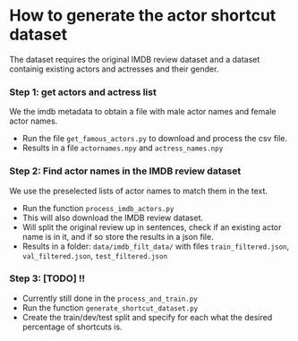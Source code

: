 

# How to generate the actor shortcut dataset


The dataset requires the original IMDB review dataset and a dataset containig existing actors and actresses and their gender.

### Step 1: get actors and actress list
We the imdb metadata to obtain a file with male actor names and female actor names.
- Run the file `get_famous_actors.py` to download and process the csv file.
- Results in a file `actornames.npy` and `actress_names.npy`

### Step 2: Find actor names in the IMDB review dataset
We use the preselected lists of actor names to match them in the text.
- Run the function `process_imdb_actors.py`
- This will also download the IMDB review dataset.
- Will split the original review up in sentences, check if an existing actor name is in it, and if so store the results in a json file.
- Results in a folder: `data/imdb_filt_data/` with files `train_filtered.json`, `val_filtered.json`, `test_filtered.json`

### Step 3: [TODO] !!
- Currently still done in the `process_and_train.py`
- Run the function `generate_shortcut_dataset.py`
- Create the train/dev/test split and specify for each what the desired percentage of shortcuts is. 



